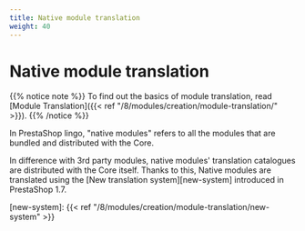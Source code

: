 ```yaml
---
title: Native module translation
weight: 40
---
```


# Native module translation

{{% notice note %}}
To find out the basics of module translation, read [Module Translation]({{< ref "/8/modules/creation/module-translation/" >}}).
{{% /notice %}}

In PrestaShop lingo, "native modules" refers to all the modules that are bundled and distributed with the Core. 

In difference with 3rd party modules, native modules' translation catalogues are distributed with the Core itself. Thanks to this, Native modules are translated using the [New translation system][new-system] introduced in PrestaShop 1.7.

[new-system]: {{< ref "/8/modules/creation/module-translation/new-system" >}}

